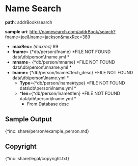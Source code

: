 # Name Search

**path**: addrBook/search

**sample uri**: http://namesearch.com/addrBook/search?fname=joe&lname=jackson&maxRec=389

* **maxRec**= *(maxrec)* 99
* **fname**= {*db/person/fname} *FILE NOT FOUND data\db\person\fname.yml *
* **mname**= {*db/person/mname} *FILE NOT FOUND data\db\person\mname.yml *
* **lname**= {*db/person/lname#tech_desc} *FILE NOT FOUND data\db\person\lname.yml *
  * **Type**={*db/person/lname#type} *FILE NOT FOUND data\db\person\lname.yml *
  * ***len**={*db/person/lname#len} *FILE NOT FOUND data\db\person\lname.yml *
      * From Database desc 

## Sample Output
{*inc: share/person/example_person.md}

## Copyright  
{*inc: share/legal/copyright.txt}

